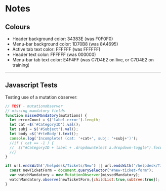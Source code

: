 # Notes

## Colours

* Header background color: 34383E (was F0F0F0)
* Menu-bar background color: 1D70B8 (was 8A4695)
* Active tab text color: FFFFFF (was FFFFFF)
* Header text color: FFFFFF (was 000000)
* Menu-bar tab text color: E4F4FF (was C7D4E2 on live, or C7D4E2 on training)

-----

## Javascript Tests

Testing use of a mutation observer:
```javascript
// TEST - mutationobserver
// missing mandatory fields
function missedMandatory(mutations) {
  let errorCount = $('label.error').length;
  let cat =$('#CategoryID').val();
  let subj = $('#Subject').val();
  let body =$('#rteBody').text();
  console.log('Incomplete! (cat: '+cat+', subj: '+subj+')');
  //if ( cat == -1 ) {
  //  $("#CategoryID + label + .dropdownSelect a.dropdown-toggle").focus();
  //}
}

if( url.endsWith('/helpdesk/Tickets/New') || url.endsWith('/helpdesk/Tickets/New/') ) { 
  const newTicketForm = document.querySelector("#new-ticket-form");
  var watchMandatory = new MutationObserver(missedMandatory);
  watchMandatory.observe(newTicketForm,{childList:true,subtree:true});
}
```

